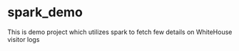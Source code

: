 # spark_demo
This is demo project which utilizes spark to fetch few details on WhiteHouse visitor logs 
